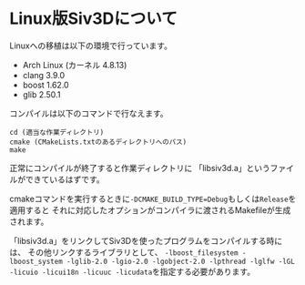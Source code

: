 # Linux版Siv3Dについて

Linuxへの移植は以下の環境で行っています。
- Arch Linux (カーネル 4.8.13)
- clang 3.9.0
- boost 1.62.0
- glib 2.50.1

コンパイルは以下のコマンドで行なえます。
```
cd (適当な作業ディレクトリ)
cmake (CMakeLists.txtのあるディレクトリへのパス)
make
```

正常にコンパイルが終了すると作業ディレクトリに
「libsiv3d.a」というファイルができているはずです。

cmakeコマンドを実行するときに`-DCMAKE_BUILD_TYPE=Debug`もしくは`Release`を適用すると
それに対応したオプションがコンパイラに渡されるMakefileが生成されます。

「libsiv3d.a」をリンクしてSiv3Dを使ったプログラムをコンパイルする時には、
その他リンクするライブラリとして、
`-lboost_filesystem -lboost_system -lglib-2.0 -lgio-2.0 -lgobject-2.0 -lpthread -lglfw -lGL -licuio -licui18n -licuuc -licudata`を指定する必要があります。

